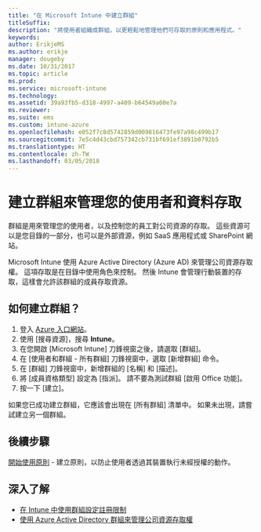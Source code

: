 ```yaml
---
title: "在 Microsoft Intune 中建立群組"
titleSuffix: 
description: "將使用者組織成群組，以更輕鬆地管理他們可存取的原則和應用程式。"
keywords: 
author: ErikjeMS
ms.author: erikje
manager: dougeby
ms.date: 10/31/2017
ms.topic: article
ms.prod: 
ms.service: microsoft-intune
ms.technology: 
ms.assetid: 39a93fb5-d318-4997-a409-b64549a00e7a
ms.reviewer: 
ms.suite: ems
ms.custom: intune-azure
ms.openlocfilehash: e052f7c8d5742859d009816473fe97a98c499b17
ms.sourcegitcommit: 7e5c4d43cbd757342cb731bf691ef3891b0792b5
ms.translationtype: HT
ms.contentlocale: zh-TW
ms.lasthandoff: 03/05/2018
---
```

# <a name="create-a-group-to-manage-your-users-and-data-access"></a>建立群組來管理您的使用者和資料存取

群組是用來管理您的使用者，以及控制您的員工對公司資源的存取。 這些資源可以是您目錄的一部分，也可以是外部資源，例如 SaaS 應用程式或 SharePoint 網站。

Microsoft Intune 使用 Azure Active Directory (Azure AD) 來管理公司資源存取權。 這項存取是在目錄中使用角色來控制。 然後 Intune 會管理行動裝置的存取，這樣會允許該群組的成員存取資源。

## <a name="how-do-i-create-a-group"></a>如何建立群組？

1. 登入 [Azure 入口網站](https://portal.azure.com)。
2. 使用 [搜尋資源]，搜尋 **Intune**。
3. 在您開啟 [Microsoft Intune] 刀鋒視窗之後，請選取 [群組]。
4. 在 [使用者和群組 - 所有群組] 刀鋒視窗中，選取 [新增群組] 命令。
5. 在 [群組] 刀鋒視窗中，新增群組的 [名稱] 和 [描述]。
6. 將 [成員資格類型] 設定為 [指派]。 請不要為測試群組 [啟用 Office 功能]。
7. 按一下 [建立]。

如果您已成功建立群組，它應該會出現在 [所有群組] 清單中。 如果未出現，請嘗試建立另一個群組。

## <a name="next-steps"></a>後續步驟

[開始使用原則](get-started-policies.md) - 建立原則，以防止使用者透過其裝置執行未經授權的動作。

## <a name="learn-more"></a>深入了解

* [在 Intune 中使用群組設定註冊限制](groups-add.md)
* [使用 Azure Active Directory 群組來管理公司資源存取權](https://docs.microsoft.com/azure/active-directory/active-directory-manage-groups)
